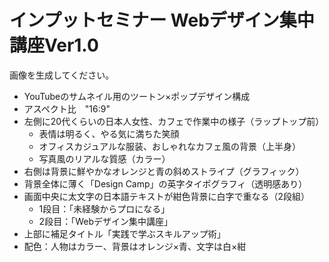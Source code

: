 # インプットセミナー Webデザイン集中講座Ver1.0

画像を生成してください。

- YouTubeのサムネイル用のツートン×ポップデザイン構成
- アスペクト比　"16:9"
- 左側に20代くらいの日本人女性、カフェで作業中の様子（ラップトップ前）
  - 表情は明るく、やる気に満ちた笑顔
  - オフィスカジュアルな服装、おしゃれなカフェ風の背景（上半身）
  - 写真風のリアルな質感（カラー）
- 右側は背景に鮮やかなオレンジと青の斜めストライプ（グラフィック）
- 背景全体に薄く「Design Camp」の英字タイポグラフィ（透明感あり）
- 画面中央に太文字の日本語テキストが紺色背景に白字で重なる（2段組）
  - 1段目：「未経験からプロになる」
  - 2段目：「Webデザイン集中講座」
- 上部に補足タイトル「実践で学ぶスキルアップ術」
- 配色：人物はカラー、背景はオレンジ×青、文字は白×紺